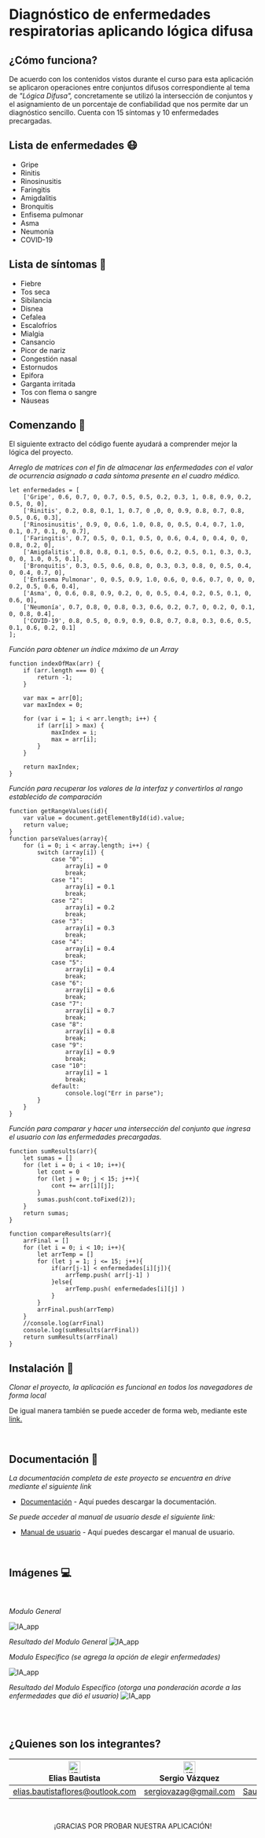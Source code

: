 <h1> Diagnóstico de enfermedades respiratorias aplicando lógica difusa </h1>

## ¿Cómo funciona?

De acuerdo con los contenidos vistos durante el curso para esta aplicación se aplicaron operaciones entre conjuntos difusos correspondiente al tema de _"Lógica Difusa",_ concretamente se utilizó la intersección de conjuntos y el asignamiento de un porcentaje de confiabilidad que nos permite dar un diagnóstico sencillo. Cuenta con 15 síntomas y 10 enfermedades precargadas.

## Lista de enfermedades 😷

- Gripe
- Rinitis
- Rinosinusitis
- Faringitis
- Amigdalitis
- Bronquitis
- Enfisema pulmonar
- Asma
- Neumonía
- COVID-19

## Lista de síntomas 🤧

- Fiebre
- Tos seca
- Sibilancia
- Disnea
- Cefalea
- Escalofríos
- Mialgia
- Cansancio
- Picor de nariz
- Congestión nasal
- Estornudos
- Epifora
- Garganta irritada
- Tos con flema o sangre
- Náuseas

## Comenzando 🚀

El siguiente extracto del código fuente ayudará a comprender mejor la lógica del proyecto.

_Arreglo de matrices con el fin de almacenar las enfermedades con el valor de ocurrencia asignado a cada síntoma presente en el cuadro médico._
```
let enfermedades = [
    ['Gripe', 0.6, 0.7, 0, 0.7, 0.5, 0.5, 0.2, 0.3, 1, 0.8, 0.9, 0.2, 0.5, 0, 0],
    ['Rinitis', 0.2, 0.8, 0.1, 1, 0.7, 0 ,0, 0, 0.9, 0.8, 0.7, 0.8, 0.5, 0.6, 0.3],
    ['Rinosinusitis', 0.9, 0, 0.6, 1.0, 0.8, 0, 0.5, 0.4, 0.7, 1.0, 0.1, 0.7, 0.1, 0, 0.7],
    ['Faringitis', 0.7, 0.5, 0, 0.1, 0.5, 0, 0.6, 0.4, 0, 0.4, 0, 0, 0.8, 0.2, 0],
    ['Amigdalitis', 0.8, 0.8, 0.1, 0.5, 0.6, 0.2, 0.5, 0.1, 0.3, 0.3, 0, 0, 1.0, 0.5, 0.1],
	['Bronquitis', 0.3, 0.5, 0.6, 0.8, 0, 0.3, 0.3, 0.8, 0, 0.5, 0.4, 0, 0.4, 0.7, 0],
	['Enfisema Pulmonar', 0, 0.5, 0.9, 1.0, 0.6, 0, 0.6, 0.7, 0, 0, 0, 0.2, 0.5, 0.6, 0.4],
	['Asma', 0, 0.6, 0.8, 0.9, 0.2, 0, 0, 0.5, 0.4, 0.2, 0.5, 0.1, 0, 0.6, 0],
	['Neumonía', 0.7, 0.8, 0, 0.8, 0.3, 0.6, 0.2, 0.7, 0, 0.2, 0, 0.1, 0, 0.8, 0.4],
	['COVID-19', 0.8, 0.5, 0, 0.9, 0.9, 0.8, 0.7, 0.8, 0.3, 0.6, 0.5, 0.1, 0.6, 0.2, 0.1]
];
```
_Función para obtener un índice máximo de un Array_
```
function indexOfMax(arr) {
    if (arr.length === 0) {
        return -1;
    }

    var max = arr[0];
    var maxIndex = 0;

    for (var i = 1; i < arr.length; i++) {
        if (arr[i] > max) {
            maxIndex = i;
            max = arr[i];
        }
    }

    return maxIndex;
}
```

_Función para recuperar los valores de la interfaz y convertirlos al rango establecido de comparación_
```
function getRangeValues(id){
	var value = document.getElementById(id).value;
	return value;
}
function parseValues(array){
	for (i = 0; i < array.length; i++) {
		switch (array[i]) {
			case "0":
				array[i] = 0
				break;
			case "1":
				array[i] = 0.1
				break;
			case "2":
				array[i] = 0.2
				break;
			case "3":
				array[i] = 0.3
				break;
			case "4":
				array[i] = 0.4
				break;
			case "5":
				array[i] = 0.4
				break;
			case "6":
				array[i] = 0.6
				break;
			case "7":
				array[i] = 0.7
				break;
			case "8":
				array[i] = 0.8
				break;
			case "9":
				array[i] = 0.9
				break;
			case "10":
				array[i] = 1
				break;
			default:
				console.log("Err in parse");
		}
	}
}
```
_Función para comparar y hacer una intersección del conjunto que ingresa el usuario con las enfermedades precargadas._
```
function sumResults(arr){
	let sumas = []
	for (let i = 0; i < 10; i++){
		let cont = 0
		for (let j = 0; j < 15; j++){
			cont += arr[i][j];
		}
		sumas.push(cont.toFixed(2));
	}
	return sumas;
}

function compareResults(arr){
	arrFinal = []
	for (let i = 0; i < 10; i++){
		let arrTemp = []
		for (let j = 1; j <= 15; j++){
			if(arr[j-1] < enfermedades[i][j]){
				arrTemp.push( arr[j-1] )
			}else{
				arrTemp.push( enfermedades[i][j] )
			}
		}
		arrFinal.push(arrTemp)
	}
	//console.log(arrFinal)
	console.log(sumResults(arrFinal))
	return sumResults(arrFinal)
}
```

## Instalación 🔧

_Clonar el proyecto, la aplicación es funcional en todos los navegadores de forma local_

De igual manera también se puede acceder de forma web, mediante este [link.](https://stoic-northcutt-40d2cf.netlify.app/index.html)

<br/>

## Documentación 📃

_La documentación completa de este proyecto se encuentra en drive mediante el siguiente link_

* [Documentación](https://docs.google.com/document/d/1njgqa94COHIL4qDd9gDQzQOmctfZPfvJfSWw7Ij4rao/edit?usp=sharing) - Aquí puedes descargar la documentación.

_Se puede acceder al manual de usuario desde el siguiente link:_

* [Manual de usuario](https://docs.google.com/presentation/d/1VsZn-2uSvFzGuVwhQP0KArn6gOPitaMt8T4wa9Ao034/edit?usp=sharing) - Aquí puedes descargar el manual de usuario.
<br/>

## Imágenes 💻
<br/>

_Modulo General_

![IA_app](https://raw.githubusercontent.com/EliasBautista/LogicaDifusa_IA/main/img/IA1.png)

_Resultado del Modulo General_
![IA_app](https://raw.githubusercontent.com/EliasBautista/LogicaDifusa_IA/main/img/IA2.png)

_Modulo Específico (se agrega la opción de elegir enfermedades)_

![IA_app](https://raw.githubusercontent.com/EliasBautista/LogicaDifusa_IA/main/img/IA3.png)

_Resultado del Modulo Específico (otorga una ponderación acorde a las enfermedades que dió el usuario)_
![IA_app](https://raw.githubusercontent.com/EliasBautista/LogicaDifusa_IA/main/img/IA4.png)

<br/>
<br/>

## ¿Quienes son los integrantes?

| [<img src="https://raw.githubusercontent.com/raquellvazquez/to-do/develop/src/assets/boy.png" alt="IE / Edge" width="24px" height="24px" />](https://github.com/EliasBautista)</br>Elias Bautista| [<img src="https://raw.githubusercontent.com/raquellvazquez/to-do/develop/src/assets/boy.png" alt="IE / Edge" width="24px" height="24px" />](https://github.com/PaulinaQuintero)</br>Sergio Vázquez| [<img src="https://raw.githubusercontent.com/raquellvazquez/to-do/develop/src/assets/boy.png" alt="Chrome" width="24px" height="24px" />](https://github.com/SuperCS92)</br>Saúl Coronel| [<img src="https://raw.githubusercontent.com/raquellvazquez/to-do/develop/src/assets/boy.png" alt="Safari" width="24px" height="24px" />](https://github.com/AliVillegas95)</br>Hugo Gómez ||
| --- | --- | --- | --- | --- |
| elias.bautistaflores@outlook.com | sergiovazag@gmail.com | SaulCronel@gmail.com | hugogomz10@gmail.com |

<br>
<p align="center">¡GRACIAS POR PROBAR NUESTRA APLICACIÓN!</p>